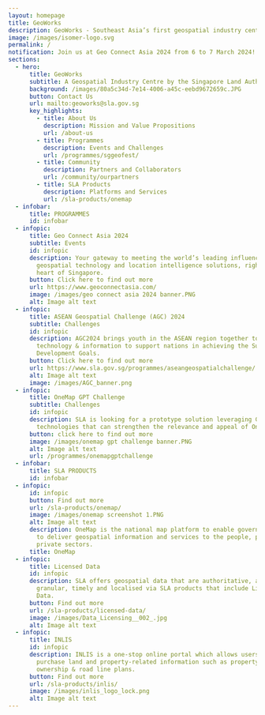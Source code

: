```yaml
---
layout: homepage
title: GeoWorks
description: GeoWorks - Southeast Asia’s first geospatial industry centre
image: /images/isomer-logo.svg
permalink: /
notification: Join us at Geo Connect Asia 2024 from 6 to 7 March 2024!
sections:
  - hero:
      title: GeoWorks
      subtitle: A Geospatial Industry Centre by the Singapore Land Authority
      background: /images/80a5c34d-7e14-4006-a45c-eebd9672659c.JPG
      button: Contact Us
      url: mailto:geoworks@sla.gov.sg
      key_highlights:
        - title: About Us
          description: Mission and Value Propositions
          url: /about-us
        - title: Programmes
          description: Events and Challenges
          url: /programmes/sggeofest/
        - title: Community
          description: Partners and Collaborators
          url: /community/ourpartners
        - title: SLA Products
          description: Platforms and Services
          url: /sla-products/onemap
  - infobar:
      title: PROGRAMMES
      id: infobar
  - infopic:
      title: Geo Connect Asia 2024
      subtitle: Events
      id: infopic
      description: Your gateway to meeting the world’s leading influencers in
        geospatial technology and location intelligence solutions, right at the
        heart of Singapore.
      button: Click here to find out more
      url: https://www.geoconnectasia.com/
      image: /images/geo connect asia 2024 banner.PNG
      alt: Image alt text
  - infopic:
      title: ASEAN Geospatial Challenge (AGC) 2024
      subtitle: Challenges
      id: infopic
      description: AGC2024 brings youth in the ASEAN region together to use geospatial
        technology & information to support nations in achieving the Sustainable
        Development Goals.
      button: Click here to find out more
      url: https://www.sla.gov.sg/programmes/aseangeospatialchallenge/
      alt: Image alt text
      image: /images/AGC_banner.png
  - infopic:
      title: OneMap GPT Challenge
      subtitle: Challenges
      id: infopic
      description: SLA is looking for a prototype solution leveraging Generative AI
        technologies that can strengthen the relevance and appeal of OneMap.
      button: click here to find out more
      image: /images/onemap gpt challenge banner.PNG
      alt: Image alt text
      url: /programmes/onemapgptchallenge
  - infobar:
      title: SLA PRODUCTS
      id: infobar
  - infopic:
      id: infopic
      button: Find out more
      url: /sla-products/onemap/
      image: /images/onemap screenshot 1.PNG
      alt: Image alt text
      description: OneMap is the national map platform to enable government agencies
        to deliver geospatial information and services to the people, public and
        private sectors.
      title: OneMap
  - infopic:
      title: Licensed Data
      id: infopic
      description: SLA offers geospatial data that are authoritative, accurate,
        granular, timely and localised via SLA products that include Licensed
        Data.
      button: Find out more
      url: /sla-products/licensed-data/
      image: /images/Data_Licensing__002_.jpg
      alt: Image alt text
  - infopic:
      title: INLIS
      id: infopic
      description: INLIS is a one-stop online portal which allows users to search and
        purchase land and property-related information such as property
        ownership & road line plans.
      button: Find out more
      url: /sla-products/inlis/
      image: /images/inlis_logo_lock.png
      alt: Image alt text
---
```


